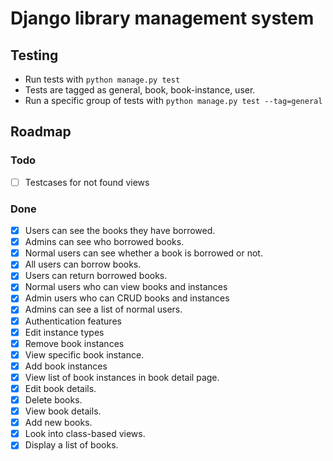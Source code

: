 # Django library management system

## Testing

- Run tests with `python manage.py test`
- Tests are tagged as general, book, book-instance, user.
- Run a specific group of tests with `python manage.py test --tag=general`

## Roadmap

### Todo
- [ ] Testcases for not found views

### Done
- [X] Users can see the books they have borrowed.
- [X] Admins can see who borrowed books.
- [X] Normal users can see whether a book is borrowed or not.
- [X] All users can borrow books.
- [X] Users can return borrowed books.
- [X] Normal users who can view books and instances
- [X] Admin users who can CRUD books and instances
- [X] Admins can see a list of normal users.
- [X] Authentication features
- [X] Edit instance types
- [X] Remove book instances
- [X] View specific book instance.
- [X] Add book instances
- [X] View list of book instances in book detail page.
- [X] Edit book details.
- [X] Delete books.
- [X] View book details.
- [X] Add new books.
- [X] Look into class-based views.
- [X] Display a list of books.
